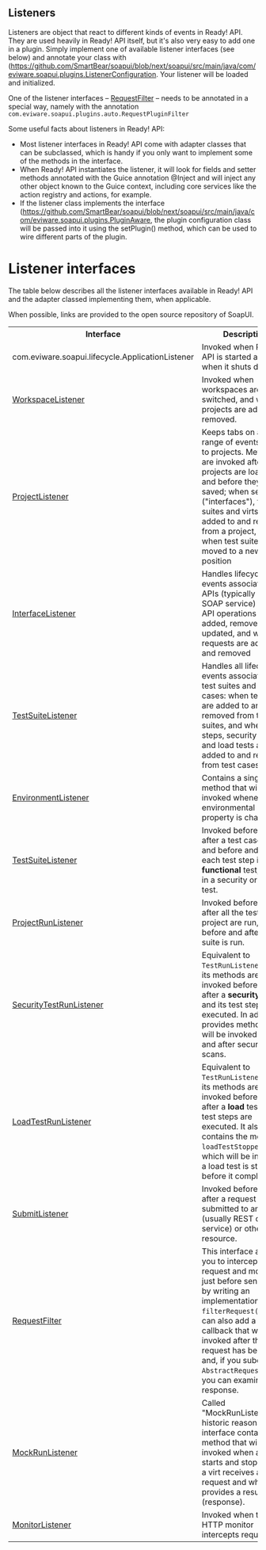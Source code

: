 ## Listeners

Listeners are object that react to different kinds of events in Ready! API. They are used heavily in Ready! API itself, but it's also very easy to add one in a plugin. Simply implement one of available listener interfaces (see below) and annotate your class with (https://github.com/SmartBear/soapui/blob/next/soapui/src/main/java/com/eviware.soapui.plugins.ListenerConfiguration. Your listener will be loaded and initialized.

One of the listener interfaces – [RequestFilter](https://github.com/SmartBear/soapui/blob/next/soapui/src/main/java/com/eviware/soapui/impl/wsdl/submit/RequestFilter.java)
 – needs to be annotated in a special way, namely with the annotation `com.eviware.soapui.plugins.auto.RequestPluginFilter`

Some useful facts about listeners in Ready! API:
- Most listener interfaces in Ready! API come with adapter classes that can be subclassed, which is handy if  you only want to implement some of the methods in the interface.
- When Ready! API instantiates the listener, it will look for fields and setter methods annotated with the Guice annotation @Inject and will inject any other object known to the Guice context, including core services like the action registry and actions, for example. 
- If the listener class implements the interface (https://github.com/SmartBear/soapui/blob/next/soapui/src/main/java/com/eviware.soapui.plugins.PluginAware, the plugin configuration class will be passed into it using the setPlugin() method, which can be used to wire different parts of the plugin.

# Listener interfaces

The table below describes all the listener interfaces available in Ready! API and the adapter classed implementing them, when applicable.

When possible, links are provided to the open source repository of SoapUI.

<table>
    <tr>
        <th>Interface</th><th>Description</th><th>Adapter class</th>
    </tr>
    <tr>
        <td>com.eviware.soapui.lifecycle.ApplicationListener</td>
        <td>Invoked when Ready! API is started and when it shuts down</td>
        <td>-</td>
    </tr>
    <tr>
        <td><a href="https://github.com/SmartBear/soapui/blob/next/soapui/src/main/java/com/eviware/soapui/model/workspace/WorkspaceListener.java">WorkspaceListener</a></td>
        <td>Invoked when workspaces are switched, and when projects are added and removed.</td>
        <td><a href="https://github.com/SmartBear/soapui/blob/next/soapui/src/main/java/com/eviware/soapui/model/support/WorkspaceListenerAdapter.java">WorkspaceListenerAdapter</a></td>
    </tr>
    <tr>
        <td><a href="https://github.com/SmartBear/soapui/blob/next/soapui/src/main/java/com/eviware/soapui/model/project/ProjectListener.java">ProjectListener</a></td>
        <td>Keeps tabs on a wide range of events related to projects. Methods are invoked after projects are loaded and before they are saved;
            when services ("interfaces"), test suites and virts are added to and removed from a project, and when test
        suites are moved to a new position</td>
        <td><a href="https://github.com/SmartBear/soapui/blob/next/soapui/src/main/java/com/eviware/soapui/model/supportProjectListenerAdapter.java">ProjectListenerAdapter</a></td>
    </tr>
    <tr>
        <td><a href="https://github.com/SmartBear/soapui/blob/next/soapui/src/main/java/com/eviware/soapui/model/iface/InterfaceListener.java">InterfaceListener</a></td>
        <td>Handles lifecycle events associated with APIs (typically REST or SOAP service) - when API operations are added,
        removed and updated, and when requests are added and removed</td>
        <td><a href="https://github.com/SmartBear/soapui/blob/next/soapui/src/main/java/com/eviware/soapui/model/support/InterfaceListenerAdapter.java">InterfaceListenerAdapter</a></td>
    </tr>
    <tr>
        <td><a href="https://github.com/SmartBear/soapui/blob/next/soapui/src/main/java/com/eviware/soapui/model/testsuite/TestSuiteListener.java">TestSuiteListener</a></td>
        <td>Handles all lifecycle events associated with test suites and test cases: when test cases are added to and removed from test suites,
            and when test steps, security tests and load tests are added to and removed from test cases.</td>
        <td><a href="https://github.com/SmartBear/soapui/blob/next/soapui/src/main/java/com/eviware/soapui/model/support/TestSuiteListenerAdapter.java">TestSuiteListenerAdapter</a></td>
    </tr>
    <tr>
        <td><a href="https://github.com/SmartBear/soapui/blob/next/soapui/src/main/java/com/eviware/soapui/model/environment/EnvironmentListener.java">EnvironmentListener</a></td>
        <td>Contains a single method that will be invoked whenever an environmental property is changed.</td>
        <td>-</td>
    </tr>
    <tr>
        <td><a href="https://github.com/SmartBear/soapui/blob/next/soapui/src/main/java/com/eviware/soapui/model/testsuite/TestRunListener.java">TestSuiteListener</a></td>
        <td>Invoked before and after a test case is run, and before and after each test step in a <b>functional</b> test, i.e.
            not in a security or load test.</td>
        <td><a href="https://github.com/SmartBear/soapui/blob/next/soapui/src/main/java/com/eviware/soapui/model/supportTestRunListenerAdapter.java">TestRunListenerAdapter</a></td>
    </tr>
    <tr>
        <td><a href="https://github.com/SmartBear/soapui/blob/next/soapui/src/main/java/com/eviware/soapui/model/testsuite/ProjectRunListener.java">ProjectRunListener</a></td>
        <td>Invoked before and after all the tests in a project are run, and before and after a test suite is run.</td>
        <td>-</td>
    </tr>
    <tr>
        <td><a href="https://github.com/SmartBear/soapui/blob/next/soapui/src/main/java/com/eviware/soapui/security/support/SecurityTestRunListener.java">SecurityTestRunListener</a></td>
        <td>Equivalent to <code>TestRunListener</code>, but its methods are invoked before and after a <b>security</b> test and its
        test steps are executed. In addition, it provides methods that will be invoked before and after security scans.</td>
        <td><a href="https://github.com/SmartBear/soapui/blob/next/soapui/src/main/java/com/eviware/soapui/security/support/SecurityTestRunListenerAdapter.java">SecurityTestRunListenerAdapter</a></td>
    </tr>
    <tr>
        <td><a href="https://github.com/SmartBear/soapui/blob/next/soapui/src/main/java/com/eviware/soapui/model/testsuite/LoadTestRunListener.java">LoadTestRunListener</a></td>
        <td>Equivalent to <code>TestRunListener</code>, but its methods are invoked before and after a <b>load</b> test and its
            test steps are executed. It also contains the method <code>loadTestStopped()</code>, which will be invoked if
        a load test is stopped before it completes.</td>
        <td><a href="https://github.com/SmartBear/soapui/blob/next/soapui/src/main/java/com/eviware/soapui/model/support/LoadTestRunListenerAdapter.java">LoadTestRunListenerAdapter</a></td>
    </tr>
    <tr>
        <td><a href="https://github.com/SmartBear/soapui/blob/next/soapui/src/main/java/com/eviware/soapui/model/iface/SubmitListener.java">SubmitListener</a></td>
        <td>Invoked before and after a request is submitted to an API (usually REST or SOAP service) or other resource.</td>
        <td>-</td>
    </tr>
    <tr>
        <td><a href="https://github.com/SmartBear/soapui/blob/next/soapui/src/main/java/com/eviware/soapui/impl/wsdl/submit/RequestFilter.java">RequestFilter</a></td>
        <td>This interface allows you to intercept a request and modify it just before sending it, by writing an
        implementation for <code>filterRequest()</code>. You can also add a callback that will be invoked after the request
        has been sent and, if you subclass <code>AbstractRequestFilter</code>, you can examine the response.</td>
        <td><a href="https://github.com/SmartBear/soapui/blob/next/soapui/src/main/java/com/eviware/soapui/impl/wsdl/submit/filters/AbstractRequestFilter.java">AbstractRequestFilter</a>
         (technically not an adapter class, but very useful when you want to build a RequestFilter)</td>
    </tr>
    <tr>
        <td><a href="https://github.com/SmartBear/soapui/blob/next/soapui/src/main/java/com/eviware/soapui/model/mock/MockRunListener.java">MockRunListener</a></td>
        <td>Called "MockRunListener" for historic reasons, this interface contains method that will be invoked when
        a virt starts and stops, when a virt receives a request and when it provides a result (response).</td>
        <td><a href="https://github.com/SmartBear/soapui/blob/next/soapui/src/main/java/com/eviware/soapui/model/support/MockRunListenerAdapter.java">MockRunListenerAdapter</a></td>
    </tr>
    <tr>
        <td><a href="https://github.com/SmartBear/soapui/blob/next/soapui/src/main/java/com/eviware/soapui/impl/wsdl/monitor/MonitorListener.java">MonitorListener</a></td>
        <td>Invoked when the HTTP monitor intercepts requests.</td>
        <td><a href="https://github.com/SmartBear/soapui/blob/next/soapui/src/main/java/com/eviware/soapui/impl/wsdl/monitor/MonitorListenerAdapter.java">MonitorListenerAdapter</a></td>
    </tr>
</table>
